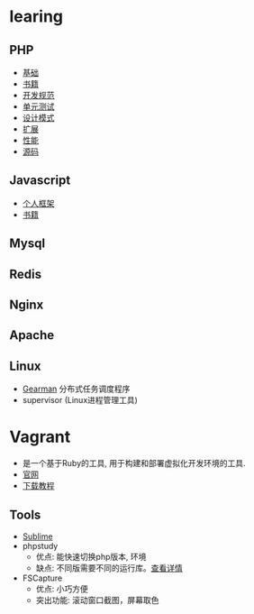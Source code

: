 # learing

## PHP
- [基础](php/base.md)
- [书籍](php/book.md)
- [开发规范](php/recommendations.md)
- [单元测试](php/phpunit.md)
- [设计模式](https://github.com/jpher/designPatterns)
- [扩展](php/extension.md)
- [性能](php/performance.md)
- [源码](php/code.md)

## Javascript
- [个人框架](https://github.com/Sperad/client)
- [书籍](javascript/book.md)

## Mysql

## Redis

## Nginx

## Apache

## Linux
- [Gearman](http://gearman.org/) 分布式任务调度程序
- supervisor (Linux进程管理工具)

# Vagrant
- 是一个基于Ruby的工具, 用于构建和部署虚拟化开发环境的工具.
- [官网](https://www.vagrantup.com/)
- [下载教程](https://github.com/everyx/vagrant-box-download-helper-everyx.user.js)

## Tools
- [Sublime](sublime.md)
- phpstudy
    - 优点: 能快速切换php版本, 环境
    - 缺点: 不同版需要不同的运行库。[查看详情](http://www.phpstudy.net/a.php/184.html)
- FSCapture
    - 优点: 小巧方便
    - 突出功能: 滚动窗口截图，屏幕取色

